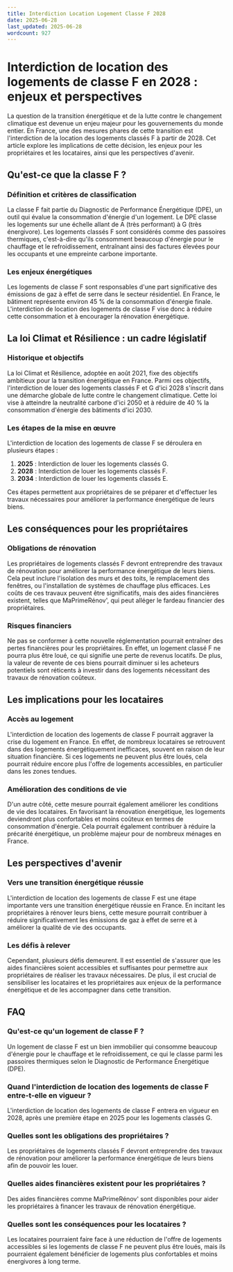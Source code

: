```yaml
---
title: Interdiction Location Logement Classe F 2028
date: 2025-06-28
last_updated: 2025-06-28
wordcount: 927
---
```


# Interdiction de location des logements de classe F en 2028 : enjeux et perspectives

La question de la transition énergétique et de la lutte contre le changement climatique est devenue un enjeu majeur pour les gouvernements du monde entier. En France, une des mesures phares de cette transition est l'interdiction de la location des logements classés F à partir de 2028. Cet article explore les implications de cette décision, les enjeux pour les propriétaires et les locataires, ainsi que les perspectives d'avenir.

## Qu'est-ce que la classe F ?

### Définition et critères de classification

La classe F fait partie du Diagnostic de Performance Énergétique (DPE), un outil qui évalue la consommation d'énergie d'un logement. Le DPE classe les logements sur une échelle allant de A (très performant) à G (très énergivore). Les logements classés F sont considérés comme des passoires thermiques, c'est-à-dire qu'ils consomment beaucoup d'énergie pour le chauffage et le refroidissement, entraînant ainsi des factures élevées pour les occupants et une empreinte carbone importante.

### Les enjeux énergétiques

Les logements de classe F sont responsables d'une part significative des émissions de gaz à effet de serre dans le secteur résidentiel. En France, le bâtiment représente environ 45 % de la consommation d'énergie finale. L'interdiction de location des logements de classe F vise donc à réduire cette consommation et à encourager la rénovation énergétique.

## La loi Climat et Résilience : un cadre législatif

### Historique et objectifs

La loi Climat et Résilience, adoptée en août 2021, fixe des objectifs ambitieux pour la transition énergétique en France. Parmi ces objectifs, l'interdiction de louer des logements classés F et G d'ici 2028 s'inscrit dans une démarche globale de lutte contre le changement climatique. Cette loi vise à atteindre la neutralité carbone d'ici 2050 et à réduire de 40 % la consommation d'énergie des bâtiments d'ici 2030.

### Les étapes de la mise en œuvre

L'interdiction de location des logements de classe F se déroulera en plusieurs étapes :

1. **2025** : Interdiction de louer les logements classés G.
2. **2028** : Interdiction de louer les logements classés F.
3. **2034** : Interdiction de louer les logements classés E.

Ces étapes permettent aux propriétaires de se préparer et d'effectuer les travaux nécessaires pour améliorer la performance énergétique de leurs biens.

## Les conséquences pour les propriétaires

### Obligations de rénovation

Les propriétaires de logements classés F devront entreprendre des travaux de rénovation pour améliorer la performance énergétique de leurs biens. Cela peut inclure l'isolation des murs et des toits, le remplacement des fenêtres, ou l'installation de systèmes de chauffage plus efficaces. Les coûts de ces travaux peuvent être significatifs, mais des aides financières existent, telles que MaPrimeRénov', qui peut alléger le fardeau financier des propriétaires.

### Risques financiers

Ne pas se conformer à cette nouvelle réglementation pourrait entraîner des pertes financières pour les propriétaires. En effet, un logement classé F ne pourra plus être loué, ce qui signifie une perte de revenus locatifs. De plus, la valeur de revente de ces biens pourrait diminuer si les acheteurs potentiels sont réticents à investir dans des logements nécessitant des travaux de rénovation coûteux.

## Les implications pour les locataires

### Accès au logement

L'interdiction de location des logements de classe F pourrait aggraver la crise du logement en France. En effet, de nombreux locataires se retrouvent dans des logements énergétiquement inefficaces, souvent en raison de leur situation financière. Si ces logements ne peuvent plus être loués, cela pourrait réduire encore plus l'offre de logements accessibles, en particulier dans les zones tendues.

### Amélioration des conditions de vie

D'un autre côté, cette mesure pourrait également améliorer les conditions de vie des locataires. En favorisant la rénovation énergétique, les logements deviendront plus confortables et moins coûteux en termes de consommation d'énergie. Cela pourrait également contribuer à réduire la précarité énergétique, un problème majeur pour de nombreux ménages en France.

## Les perspectives d'avenir

### Vers une transition énergétique réussie

L'interdiction de location des logements de classe F est une étape importante vers une transition énergétique réussie en France. En incitant les propriétaires à rénover leurs biens, cette mesure pourrait contribuer à réduire significativement les émissions de gaz à effet de serre et à améliorer la qualité de vie des occupants.

### Les défis à relever

Cependant, plusieurs défis demeurent. Il est essentiel de s'assurer que les aides financières soient accessibles et suffisantes pour permettre aux propriétaires de réaliser les travaux nécessaires. De plus, il est crucial de sensibiliser les locataires et les propriétaires aux enjeux de la performance énergétique et de les accompagner dans cette transition.

## FAQ

### Qu'est-ce qu'un logement de classe F ?

Un logement de classe F est un bien immobilier qui consomme beaucoup d'énergie pour le chauffage et le refroidissement, ce qui le classe parmi les passoires thermiques selon le Diagnostic de Performance Énergétique (DPE).

### Quand l'interdiction de location des logements de classe F entre-t-elle en vigueur ?

L'interdiction de location des logements de classe F entrera en vigueur en 2028, après une première étape en 2025 pour les logements classés G.

### Quelles sont les obligations des propriétaires ?

Les propriétaires de logements classés F devront entreprendre des travaux de rénovation pour améliorer la performance énergétique de leurs biens afin de pouvoir les louer.

### Quelles aides financières existent pour les propriétaires ?

Des aides financières comme MaPrimeRénov' sont disponibles pour aider les propriétaires à financer les travaux de rénovation énergétique.

### Quelles sont les conséquences pour les locataires ?

Les locataires pourraient faire face à une réduction de l'offre de logements accessibles si les logements de classe F ne peuvent plus être loués, mais ils pourraient également bénéficier de logements plus confortables et moins énergivores à long terme.